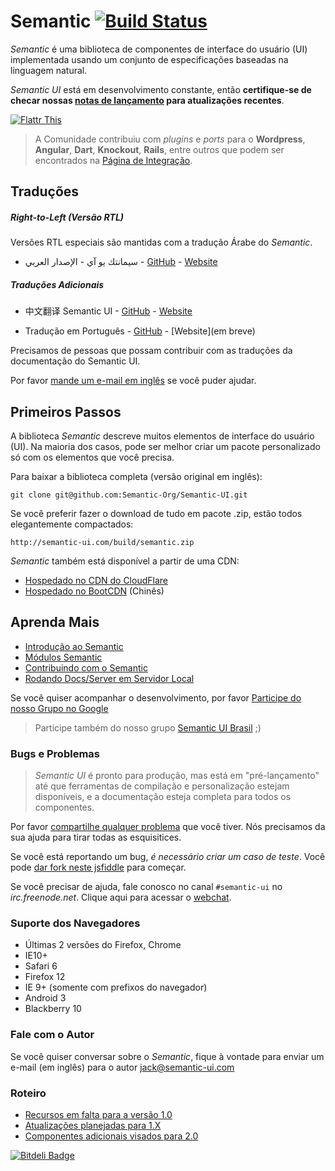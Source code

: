 # Semantic [![Build Status](https://travis-ci.org/Semantic-Org/Semantic-UI.png)](https://travis-ci.org/Semantic-Org/Semantic-UI)

*Semantic* é uma biblioteca de componentes de interface do usuário (UI) implementada usando um conjunto de especificações baseadas na linguagem natural.

*Semantic UI* está em desenvolvimento constante, então **certifique-se de checar nossas [notas de lançamento](https://github.com/Semantic-Org/Semantic-UI/blob/master/RELEASE%20NOTES.md) para atualizações recentes**.

[![Flattr This](https://api.flattr.com/button/flattr-badge-large.png)](https://flattr.com/submit/auto?user_id=jlukic&url=https%3A%2F%2Fgithub.com%2Fjlukic%2FSemantic-UI)

> A Comunidade contribuiu com *plugins* e *ports* para o **Wordpress**, **Angular**, **Dart**, **Knockout**, **Rails**, entre outros que podem ser encontrados na [Página de Integração](https://github.com/Semantic-Org/Semantic-UI/wiki/Integration).

## Traduções

##### Right-to-Left (Versão RTL)

Versões RTL especiais são mantidas com a tradução Árabe do *Semantic*.

* سيمانتك يو آي - الإصدار العربي - [GitHub](https://github.com/Semantic-Org/Semantic-UI-ar) - [Website](http://semantic-ui.me/)

##### Traduções Adicionais
* 中文翻译 Semantic UI - [GitHub](https://github.com/Semantic-Org/Semantic-UI-zh) - [Website](http://zh.semantic-ui.com/)

* Tradução em Português - [GitHub](https://github.com/Semantic-Org/Semantic-UI-pt-br) - [Website](em breve)

Precisamos de pessoas que possam contribuir com as traduções da documentação do Semantic UI.

Por favor [mande um e-mail em inglês](mailto:jack@semantic-ui.com) se você puder ajudar.

## Primeiros Passos

A biblioteca *Semantic* descreve muitos elementos de interface do usuário (UI). Na maioria dos casos, pode ser melhor criar um pacote personalizado só com os elementos que você precisa.

Para baixar a biblioteca completa (versão original em inglês):

    git clone git@github.com:Semantic-Org/Semantic-UI.git

Se você preferir fazer o download de tudo em pacote .zip, estão todos elegantemente compactados:

    http://semantic-ui.com/build/semantic.zip

*Semantic* também está disponível a partir de uma CDN:

* [Hospedado no CDN do CloudFlare](http://cdnjs.com/libraries/semantic-ui/)
* [Hospedado no BootCDN](http://open.bootcss.com/semantic-ui/) (Chinês)

## Aprenda Mais

* [Introdução ao Semantic](http://br.semantic-ui.com/introduction.html)
* [Módulos Semantic](http://br.semantic-ui.com/module.html)
* [Contribuindo com o Semantic](http://br.semantic-ui.com/project/contributing.html)
* [Rodando Docs/Server em Servidor Local](http://br.semantic-ui.com/project/development)

Se você quiser acompanhar o desenvolvimento, por favor [Participe do nosso Grupo no Google](https://groups.google.com/forum/?hl=en#!forum/semantic-ui)
> Participe também do nosso grupo [Semantic UI Brasil](https://www.facebook.com/groups/1470715986489660/) ;)

### Bugs e Problemas

> *Semantic UI* é pronto para produção, mas está em "pré-lançamento" até que ferramentas de compilação e personalização estejam disponíveis, e a documentação esteja completa para todos os componentes.

Por favor [compartilhe qualquer problema](https://github.com/Semantic-Org/Semantic-UI/issues?state=open) que você tiver. Nós precisamos da sua ajuda para tirar todas as esquisitices.

Se você está reportando um bug, *é necessário criar um caso de teste*. Você pode [dar fork neste jsfiddle](http://jsfiddle.net/Vbr9d/42/) para começar.

Se você precisar de ajuda, fale conosco no canal `#semantic-ui` no *irc.freenode.net*.  Clique aqui para acessar o [webchat](http://webchat.freenode.net/?randomnick=1&channels=%23semantic-ui&prompt=1&uio=OT10cnVlJjExPTEyMwb9).

### Suporte dos Navegadores

* Últimas 2 versões do Firefox, Chrome
* IE10+
* Safari 6
* Firefox 12
* IE 9+ (somente com prefixos do navegador)
* Android 3
* Blackberry 10

### Fale com o Autor

Se você quiser conversar sobre o *Semantic*, fique à vontade para enviar um e-mail (em inglês) para o autor [jack@semantic-ui.com](mailto:jack@semantic-ui.com)

### Roteiro
* [Recursos em falta para a versão 1.0](https://github.com/Semantic-Org/Semantic-UI/issues?direction=desc&milestone=1&page=1&sort=updated&state=open)
* [Atualizações planejadas para 1.X](https://github.com/Semantic-Org/Semantic-UI/issues?direction=desc&milestone=2&page=1&sort=updated&state=open)
* [Componentes adicionais visados para 2.0](https://github.com/Semantic-Org/Semantic-UI/issues?direction=desc&labels=&milestone=3&page=1&sort=updated&state=open)


[![Bitdeli Badge](https://d2weczhvl823v0.cloudfront.net/Semantic-Org/semantic-ui/trend.png)](https://bitdeli.com/free "Bitdeli Badge")